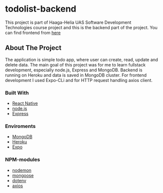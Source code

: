 # todolist-backend
This project is part of Haaga-Helia UAS Software Development Technologies course project and this is the backend part of the project. You can find frontend from [here](https://github.com/katjasdf/todolist-frontend)

## About The Project
The application is simple todo app, where user can create, read, update and delete data. The main goal of this project was for me to learn fullstack development, especially node.js, Express and MongoDB. Backend is running on Heroku and data is saved in MongoDB cluster. For frontend development I used Expo-CLi and for HTTP request handling axios client.

### Built With
* [React Native](https://reactnative.dev/)
* [node.js](https://nodejs.org/en/)
* [Express](https://expressjs.com/)

### Enviroments
* [MongoDB](https://www.mongodb.com/)
* [Heroku](https://www.heroku.com/)
* [Expo](https://expo.io/)

### NPM-modules
* [nodemon](https://www.npmjs.com/package/nodemon)
* [mongoose](https://mongoosejs.com/)
* [dotenv](https://www.npmjs.com/package/dotenv)
* [axios](https://www.npmjs.com/package/axios)
